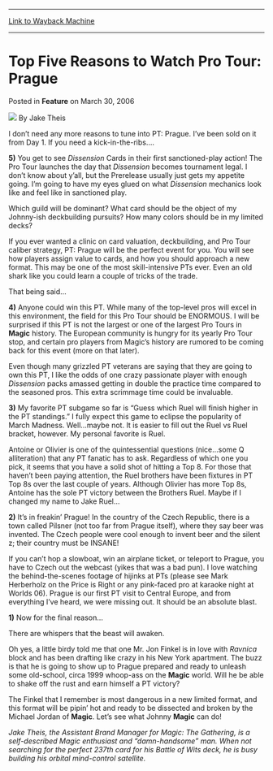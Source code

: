 
---
[Link to Wayback Machine](https://web.archive.org/web/20200803151840/https://magic.wizards.com/en/articles/archive/feature/top-five-reasons-watch-pro-tour-prague-2006-03-30)

[_metadata_:wayback_url]:- "https://magic.wizards.com/en/articles/archive/feature/top-five-reasons-watch-pro-tour-prague-2006-03-30"
[_metadata_:wayback_raw_url]:- "https://web.archive.org/web/20200803151840id_/https://magic.wizards.com/en/articles/archive/feature/top-five-reasons-watch-pro-tour-prague-2006-03-30"
[_metadata_:wayback_capture_timestamp]:- "2020-08-03 15:18:40+00:00"
[_metadata_:description]:- "I don’t need any more reasons to tune into PT: Prague. I’ve been sold on it from Day 1. If you need a kick-in-the-ribs…. 5) You get to see Dissension Cards in their first sanctioned-play action! The Pro Tour launches the day that Dissension becomes tournament legal. I don’t know about y’all, but the Prerelease usually just gets my appetite going. I’m going to have my eyes glued on what Dissension mechanics look like and feel like in sanctioned play."
[_metadata_:generator]:- "Drupal 7 (http://drupal.org)"
---


Top Five Reasons to Watch Pro Tour: Prague
==========================================



 Posted in **Feature**
 on March 30, 2006 






![](https://media.magic.wizards.com/styles/auth_small/public/images/person/authorpic_JakeTheis.jpg)
By Jake Theis











I don’t need any more reasons to tune into PT: Prague. I’ve been sold on it from Day 1. If you need a kick-in-the-ribs….


**5)** You get to see *Dissension* Cards in their first sanctioned-play action! The Pro Tour launches the day that *Dissension* becomes tournament legal. I don’t know about y’all, but the Prerelease usually just gets my appetite going. I’m going to have my eyes glued on what *Dissension* mechanics look like and feel like in sanctioned play.


Which guild will be dominant? What card should be the object of my Johnny-ish deckbuilding pursuits? How many colors should be in my limited decks?


If you ever wanted a clinic on card valuation, deckbuilding, and Pro Tour caliber strategy, PT: Prague will be the perfect event for you. You will see how players assign value to cards, and how you should approach a new format. This may be one of the most skill-intensive PTs ever. Even an old shark like you could learn a couple of tricks of the trade.


That being said…


**4)** Anyone could win this PT. While many of the top-level pros will excel in this environment, the field for this Pro Tour should be ENORMOUS. I will be surprised if this PT is not the largest or one of the largest Pro Tours in **Magic** history. The European community is hungry for its yearly Pro Tour stop, and certain pro players from Magic’s history are rumored to be coming back for this event (more on that later).


Even though many grizzled PT veterans are saying that they are going to own this PT, I like the odds of one crazy passionate player with enough *Dissension* packs amassed getting in double the practice time compared to the seasoned pros. This extra scrimmage time could be invaluable.


**3)** My favorite PT subgame so far is “Guess which Ruel will finish higher in the PT standings.” I fully expect this game to eclipse the popularity of March Madness. Well…maybe not. It is easier to fill out the Ruel vs Ruel bracket, however. My personal favorite is Ruel.


Antoine or Olivier is one of the quintessential questions (nice…some Q alliteration) that any PT fanatic has to ask. Regardless of which one you pick, it seems that you have a solid shot of hitting a Top 8. For those that haven’t been paying attention, the Ruel brothers have been fixtures in PT Top 8s over the last couple of years. Although Olivier has more Top 8s, Antoine has the sole PT victory between the Brothers Ruel. Maybe if I changed my name to Jake Ruel…


**2)** It’s in freakin’ Prague! In the country of the Czech Republic, there is a town called Pilsner (not too far from Prague itself), where they say beer was invented. The Czech people were cool enough to invent beer and the silent z; their country must be INSANE! 


If you can’t hop a slowboat, win an airplane ticket, or teleport to Prague, you have to Czech out the webcast (yikes that was a bad pun). I love watching the behind-the-scenes footage of hijinks at PTs (please see Mark Herberholz on the Price is Right or any pink-faced pro at karaoke night at Worlds 06). Prague is our first PT visit to Central Europe, and from everything I’ve heard, we were missing out. It should be an absolute blast.


**1)** Now for the final reason…


There are whispers that the beast will awaken.


Oh yes, a little birdy told me that one Mr. Jon Finkel is in love with *Ravnica* block and has been drafting like crazy in his New York apartment. The buzz is that he is going to show up to Prague prepared and ready to unleash some old-school, circa 1999 whoop-ass on the **Magic** world. Will he be able to shake off the rust and earn himself a PT victory?


The Finkel that I remember is most dangerous in a new limited format, and this format will be pipin’ hot and ready to be dissected and broken by the Michael Jordan of **Magic**. Let’s see what Johnny **Magic** can do!


*Jake Theis, the Assistant Brand Manager for Magic: The Gathering, is a self-described Magic enthusiast and “damn-handsome” man. When not searching for the perfect 237th card for his Battle of Wits deck, he is busy building his orbital mind-control satellite.*







